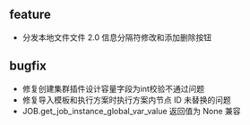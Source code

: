 ## feature

- 分发本地文件文件 2.0 信息分隔符修改和添加删除按钮

## bugfix

- 修复创建集群插件设计容量字段为int校验不通过问题
- 修复导入模板和执行方案时执行方案内节点 ID 未替换的问题
- JOB.get_job_instance_global_var_value 返回值为 None 兼容
